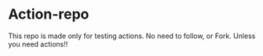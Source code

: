 # Action-repo
This repo is made only for testing actions. No need to follow, or Fork.
Unless you need actions!!
